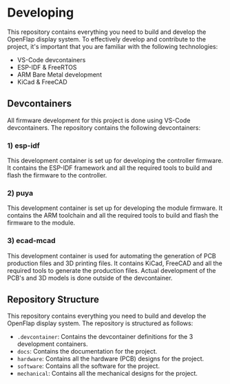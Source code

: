 # Developing

This repository contains everything you need to build and develop the OpenFlap display system. To effectively develop and contribute to the project, it's important that you are familiar with the following technologies:

- VS-Code devcontainers
- ESP-IDF & FreeRTOS
- ARM Bare Metal development
- KiCad & FreeCAD

## Devcontainers 

All firmware development for this project is done using VS-Code devcontainers. The repository contains the following devcontainers:

### 1) esp-idf

This development container is set up for developing the controller firmware. It contains the ESP-IDF framework and all the required tools to build and flash the firmware to the controller.

### 2) puya 

This development container is set up for developing the module firmware. It contains the ARM toolchain and all the required tools to build and flash the firmware to the module.

### 3) ecad-mcad

This development container is used for automating the generation of PCB production files and 3D printing files. It contains KiCad, FreeCAD and all the required tools to generate the production files. Actual development of the PCB's and 3D models is done outside of the devcontainer.

## Repository Structure

This repository contains everything you need to build and develop the OpenFlap display system. The repository is structured as follows:

- `.devcontainer`: Contains the devcontainer definitions for the 3 development containers.
- `docs`: Contains the documentation for the project.
- `hardware`: Contains all the hardware (PCB) designs for the project.
- `software`: Contains all the software for the project.
- `mechanical`: Contains all the mechanical designs for the project.